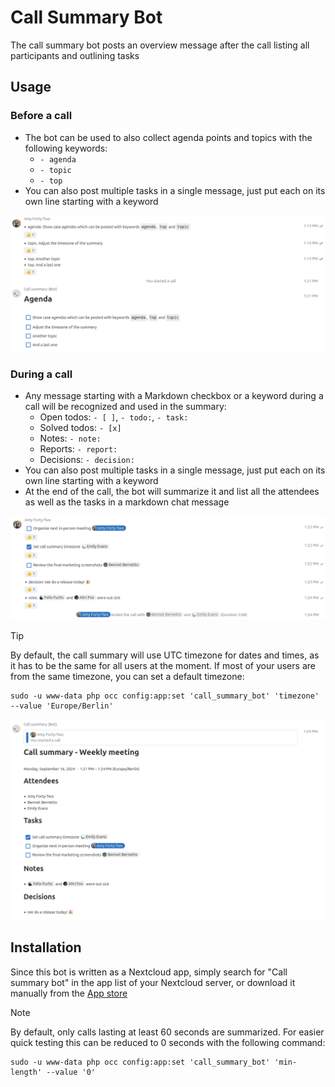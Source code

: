 <!--
  - SPDX-FileCopyrightText: 2023 Nextcloud GmbH and Nextcloud contributors
  - SPDX-License-Identifier: CC0-1.0
-->
# Call Summary Bot

The call summary bot posts an overview message after the call listing all participants and outlining tasks

## Usage

### Before a call

- The bot can be used to also collect agenda points and topics with the following keywords:
  - `- agenda`
  - `- topic`
  - `- top`
- You can also post multiple tasks in a single message, just put each on its own line starting with a keyword

![Screenshot showing the agenda being posted when the call was started](docs/agenda.png)

### During a call

- Any message starting with a Markdown checkbox or a keyword during a call will be recognized and used in the summary:
  - Open todos: `- [ ]`, `- todo:`, `- task:`
  - Solved todos: `- [x]`
  - Notes: `- note:`
  - Reports: `- report:`
  - Decisions: `- decision:`
- You can also post multiple tasks in a single message, just put each on its own line starting with a keyword
- At the end of the call, the bot will summarize it and list all the attendees as well as the tasks in a markdown chat message

![Screenshot showing the chat log](docs/chatlog.png)

> [!TIP]
> By default, the call summary will use UTC timezone for dates and times, as it has to be the same for all users at the moment.
> If most of your users are from the same timezone, you can set a default timezone:
> ```shell
> sudo -u www-data php occ config:app:set 'call_summary_bot' 'timezone' --value 'Europe/Berlin'
> ```

![Screenshot showing the call summary message](docs/screenshot.png)

## Installation

Since this bot is written as a Nextcloud app, simply search for "Call summary bot" in the app list of your Nextcloud server, or download it manually from the [App store](https://apps.nextcloud.com/apps/call_summary_bot)

> [!NOTE]
> By default, only calls lasting at least 60 seconds are summarized. For easier quick testing this can be reduced to 0 seconds with the following command:
> ```shell
> sudo -u www-data php occ config:app:set 'call_summary_bot' 'min-length' --value '0'
> ```
